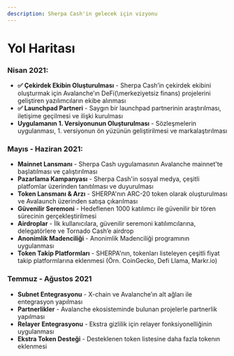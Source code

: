 ```yaml
---
description: Sherpa Cash'in gelecek için vizyonu
---
```


# Yol Haritası

### **Nisan 2021:**

* **✅ Çekirdek Ekibin Oluşturulması** - Sherpa Cash’in çekirdek ekibini oluşturmak için Avalanche’ın DeFi(\merkeziyetsiz finans\) projelerini geliştiren yazılımcıların ekibe alınması
* **✅ Launchpad Partneri** - Saygın bir launchpad partnerinin araştırılması, iletişime geçilmesi ve ilişki kurulması
* **Uygulamanın 1. Versiyonunun Oluşturulması** - Sözleşmelerin uygulanması, 1. versiyonun ön yüzünün geliştirilmesi ve markalaştırılması

### **Mayıs - Haziran 2021:**

* **Mainnet Lansmanı** - Sherpa Cash uygulamasının Avalanche mainnet'te başlatılması ve çalıştırılması
* **Pazarlama Kampanyası** - Sherpa Cash'in sosyal medya, çeşitli platfomlar üzerinden tanıtılması ve duyurulması
* **Token Lansmanı & Arzı** - SHERPA'nın ARC-20 token olarak oluşturulması ve Avalaunch üzerinden satışa çıkarılması
* **Güvenilir Seremoni** - Hedeflenen 1000 katılımcı ile güvenilir bir tören sürecinin gerçekleştirilmesi
* **Airdroplar** - İlk kullanıcılara, güvenilir seremoni katılımcılarına, delegatörlere ve Tornado Cash’e airdrop
* **Anonimlik Madenciliği** - Anonimlik Madenciliği programının uygulanması
* **Token Takip Platformları** - SHERPA'nın, tokenları listeleyen çeşitli fiyat takip platformlarına eklenmesi \(Örn. CoinGecko, Defi Llama, Markr.io\)

### Temmuz - Ağustos 2021

* **Subnet Entegrasyonu** - X-chain ve Avalanche’ın alt ağları ile entegrasyon yapılması
* **Partnerlikler** - Avalanche ekosisteminde bulunan projelerle partnerlik yapılması
* **Relayer Entegrasyonu** - Ekstra gizlilik için relayer fonksiyonelliğinin uygulanması
* **Ekstra Token Desteği** - Desteklenen token listesine daha fazla tokenın eklenmesi